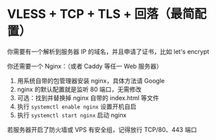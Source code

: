 # VLESS + TCP + TLS + 回落（最简配置）

你需要有一个解析到服务器 IP 的域名，并且申请了证书，比如 let's encrypt

你还需要一个 Nginx：（或者 Caddy 等任一 Web 服务器）

1. 用系统自带的包管理器安装 nginx，具体方法请 Google
2. nginx 的默认配置就是监听 80 端口，无需修改
3. 可选：找到并替换掉 nginx 自带的 index.html 等文件
4. 执行 `systemctl enable nginx` 设置开机自启
5. 执行 `systemctl start nginx` 启动 nginx

若服务器开启了防火墙或 VPS 有安全组，记得放行 TCP/80、443 端口
